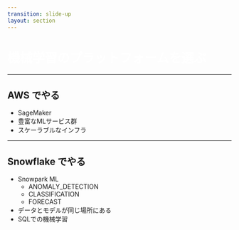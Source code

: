 ```yaml
---
transition: slide-up
layout: section
---
```


# 機械学習のプラットフォームを選ぶ

<style>
h1 {
    color: #ffffff;
}
</style>

---

## AWS でやる

- SageMaker
- 豊富なMLサービス群
- スケーラブルなインフラ

---

## Snowflake でやる

- Snowpark ML
    - ANOMALY_DETECTION
    - CLASSIFICATION
    - FORECAST
- データとモデルが同じ場所にある
- SQLでの機械学習
